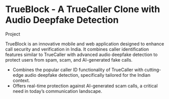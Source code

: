 # TrueBlock - A TrueCaller Clone with Audio Deepfake Detection

Project

TrueBlock is an innovative mobile and web application designed to enhance call security and verification in India. It combines caller identification features similar to TrueCaller with advanced audio deepfake detection to protect users from spam, scam, and AI-generated fake calls.
- Combines the popular caller ID functionality of TrueCaller with cutting-edge audio deepfake detection, specifically tailored for the Indian context.
- Offers real-time protection against AI-generated scam calls, a critical need in today’s communication landscape.
